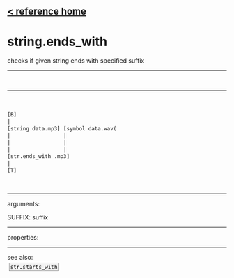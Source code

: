 [< reference home](index.html)
---

# string.ends_with


checks if given string ends with specified suffix

---

<br>


---


```


[B]
|
[string data.mp3] [symbol data.wav(
|                 |
|                 |
|                 |
[str.ends_with .mp3]
|
[T]

            
```

---
arguments:

SUFFIX: suffix<br>

---
properties:


---
see also:<br>
[![str.starts_with](img/object_str.starts_with.png)](str.starts_with.html)
